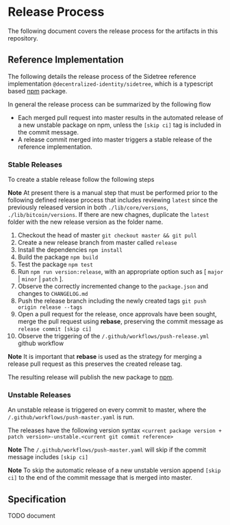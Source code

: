# Release Process

The following document covers the release process for the artifacts in this repository.

## Reference Implementation

The following details the release process of the Sidetree reference implementation `@decentralized-identity/sidetree`, which is a typescript based [npm](https://www.npmjs.com/) package.

In general the release process can be summarized by the following flow
- Each merged pull request into master results in the automated release of a new unstable package on npm, unless the `[skip ci]` tag is included in the commit message.
- A release commit merged into master triggers a stable release of the reference implementation.

### Stable Releases

To create a stable release follow the following steps

**Note** At present there is a manual step that must be performed prior to the following defined release process that includes reviewing `latest` since the previously released version in both `./lib/core/versions`, `./lib/bitcoin/versions`. If there are new chagnes, duplicate the `latest` folder with the new release version as the folder name.

1. Checkout the head of master `git checkout master && git pull`
2. Create a new release branch from master called `release`
3. Install the dependencies `npm install`
5. Build the package `npm build`
6. Test the package `npm test`
7. Run `npm run version:release`, with an appropriate option such as [ `major` | `minor` | `patch` ].
8. Observe the correctly incremented change to the `package.json` and changes to `CHANGELOG.md`
9. Push the release branch including the newly created tags `git push origin release --tags`
10. Open a pull request for the release, once approvals have been sought, merge the pull request using **rebase**,
    preserving the commit message as `release commit [skip ci]`
11. Observe the triggering of the `/.github/workflows/push-release.yml` github workflow

**Note** It is important that **rebase** is used as the strategy for merging a release pull request as this preserves the created release tag.


The resulting release will publish the new package to [npm](https://www.npmjs.com/).

### Unstable Releases

An unstable release is triggered on every commit to master, where the `/.github/workflows/push-master.yaml` is run.

The releases have the following version syntax `<current package version + patch version>-unstable.<current git commit reference>`

**Note** The `/.github/workflows/push-master.yaml` will skip if the commit message includes `[skip ci]`

**Note** To skip the automatic release of a new unstable version append `[skip ci]` to the end of the commit message
that is merged into master.

## Specification

TODO document